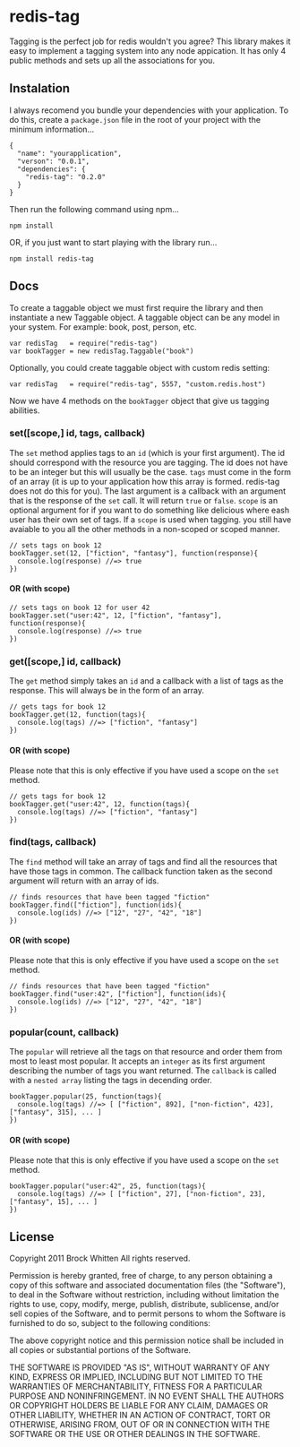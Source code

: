 # redis-tag

Tagging is the perfect job for redis wouldn't you agree? This library makes it
easy to implement a tagging system into any node appication. It has only 4
public methods and sets up all the associations for you.

## Instalation

I always recomend you bundle your dependencies with your application. To do
this, create a `package.json` file in the root of your project with the minimum
information...

    {
      "name": "yourapplication",
      "verson": "0.0.1",
      "dependencies": {
        "redis-tag": "0.2.0"
      }
    }

Then run the following command using npm...

    npm install

OR, if you just want to start playing with the library run...

    npm install redis-tag

## Docs

To create a taggable object we must first require the library and then
instantiate a new Taggable object. A taggable object can be any model in your
system. For example: book, post, person, etc.

    var redisTag   = require("redis-tag")
    var bookTagger = new redisTag.Taggable("book")

Optionally, you could create taggable object with custom redis setting:

    var redisTag   = require("redis-tag", 5557, "custom.redis.host")

Now we have 4 methods on the `bookTagger` object that give us tagging abilities.


### set([scope,] id, tags, callback)

The `set` method applies tags to an `id` (which is your first argument). The id
should correspond with the resource you are tagging. The id does not have to be
an integer but this will usually be the case. `tags` must come in the form of
an array (it is up to your application how this array is formed. redis-tag does
not do this for you). The last argument is a callback with an argument that is
the response of the `set` call. It will return `true` or `false`. `scope` is an
optional argument for if you want to do something like delicious where eash
user has their own set of tags. If a `scope` is used when tagging. you still
have avaiable to you all the other methods in a non-scoped or scoped manner.

    // sets tags on book 12
    bookTagger.set(12, ["fiction", "fantasy"], function(response){
      console.log(response) //=> true
    })

#### OR (with scope)

    // sets tags on book 12 for user 42
    bookTagger.set("user:42", 12, ["fiction", "fantasy"], function(response){
      console.log(response) //=> true
    })

### get([scope,] id, callback)

The `get` method simply takes an `id` and a callback with a list of tags as the
response. This will always be in the form of an array.

    // gets tags for book 12
    bookTagger.get(12, function(tags){
      console.log(tags) //=> ["fiction", "fantasy"]
    })

#### OR (with scope)

Please note that this is only effective if you have used a scope on the `set`
method.

    // gets tags for book 12
    bookTagger.get("user:42", 12, function(tags){
      console.log(tags) //=> ["fiction", "fantasy"]
    })

### find(tags, callback)

The `find` method will take an array of tags and find all the resources that
have those tags in common. The callback function taken as the second argument
will return with an array of ids.

    // finds resources that have been tagged "fiction"
    bookTagger.find(["fiction"], function(ids){
      console.log(ids) //=> ["12", "27", "42", "18"]
    })

#### OR (with scope)

Please note that this is only effective if you have used a scope on the `set`
method.

    // finds resources that have been tagged "fiction"
    bookTagger.find("user:42", ["fiction"], function(ids){
      console.log(ids) //=> ["12", "27", "42", "18"]
    })

### popular(count, callback)

The `popular` will retrieve all the tags on that resource and order them from
most to least most popular. It accepts an `integer` as its first argument
describing the number of tags you want returned. The `callback` is called with
a `nested array` listing the tags in decending order.

    bookTagger.popular(25, function(tags){
      console.log(tags) //=> [ ["fiction", 892], ["non-fiction", 423], ["fantasy", 315], ... ]
    })

#### OR (with scope)

Please note that this is only effective if you have used a scope on the `set`
method.

    bookTagger.popular("user:42", 25, function(tags){
      console.log(tags) //=> [ ["fiction", 27], ["non-fiction", 23], ["fantasy", 15], ... ]
    })

## License

Copyright 2011 Brock Whitten
All rights reserved.

Permission is hereby granted, free of charge, to any person
obtaining a copy of this software and associated documentation
files (the "Software"), to deal in the Software without
restriction, including without limitation the rights to use,
copy, modify, merge, publish, distribute, sublicense, and/or sell
copies of the Software, and to permit persons to whom the
Software is furnished to do so, subject to the following
conditions:

The above copyright notice and this permission notice shall be
included in all copies or substantial portions of the Software.

THE SOFTWARE IS PROVIDED "AS IS", WITHOUT WARRANTY OF ANY KIND,
EXPRESS OR IMPLIED, INCLUDING BUT NOT LIMITED TO THE WARRANTIES
OF MERCHANTABILITY, FITNESS FOR A PARTICULAR PURPOSE AND
NONINFRINGEMENT. IN NO EVENT SHALL THE AUTHORS OR COPYRIGHT
HOLDERS BE LIABLE FOR ANY CLAIM, DAMAGES OR OTHER LIABILITY,
WHETHER IN AN ACTION OF CONTRACT, TORT OR OTHERWISE, ARISING
FROM, OUT OF OR IN CONNECTION WITH THE SOFTWARE OR THE USE OR
OTHER DEALINGS IN THE SOFTWARE.

